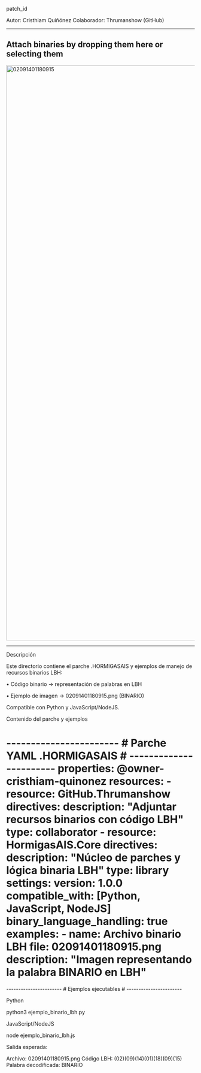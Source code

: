 patch_id 

Autor: Cristhiam Quiñónez
Colaborador: Thrumanshow (GitHub) 

---

## Attach binaries by dropping them here or selecting them

<img width="1024" height="1536" alt="02091401180915" src="https://github.com/user-attachments/assets/c10aaaff-9062-4a73-a2f8-f241c8598eb9" />

---

Descripción 

Este directorio contiene el parche .HORMIGASAIS y ejemplos de manejo de recursos binarios LBH: 

• Código binario → representación de palabras en LBH 

• Ejemplo de imagen → 02091401180915.png (BINARIO) 

Compatible con Python y JavaScript/NodeJS. 

Contenido del parche y ejemplos 

# ----------------------- # Parche YAML .HORMIGASAIS # ----------------------- properties: @owner-cristhiam-quinonez resources: - resource: GitHub.Thrumanshow directives: description: "Adjuntar recursos binarios con código LBH" type: collaborator - resource: HormigasAIS.Core directives: description: "Núcleo de parches y lógica binaria LBH" type: library settings: version: 1.0.0 compatible_with: [Python, JavaScript, NodeJS] binary_language_handling: true examples: - name: Archivo binario LBH file: 02091401180915.png description: "Imagen representando la palabra BINARIO en LBH" 

----------------------- # Ejemplos ejecutables # ----------------------- 

Python 

python3 ejemplo_binario_lbh.py 

JavaScript/NodeJS 

node ejemplo_binario_lbh.js 

Salida esperada: 

Archivo: 02091401180915.png Código LBH: (02)(09)(14)(01)(18)(09)(15) Palabra decodificada: BINARIO 
